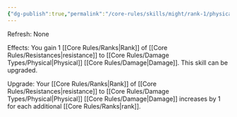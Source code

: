 ```yaml
---
{"dg-publish":true,"permalink":"/core-rules/skills/might/rank-1/physical-resistance/"}
---
```


Refresh: None

Effects:
You gain 1 [[Core Rules/Ranks\|Rank]] of [[Core Rules/Resistances\|resistance]] to [[Core Rules/Damage Types/Physical\|Physical]] [[Core Rules/Damage\|Damage]].
This skill can be upgraded.

Upgrade:
Your [[Core Rules/Ranks\|Rank]] of [[Core Rules/Resistances\|resistance]] to [[Core Rules/Damage Types/Physical\|Physical]] [[Core Rules/Damage\|Damage]] increases by 1 for each additional [[Core Rules/Ranks\|rank]].
